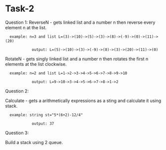 # Task-2

Question 1: 
  ReverseN - gets linked list and a number n then reverse every element n at the list.
      
      example: n=3 and list L=(3)->(10)->(5)->(3)->(8)->(-9)->(0)->(11)->(20)
                
                output: L=(5)->(10)->(3)->(-9)->(8)->(3)->(20)->(11)->(0)
                
  RotateN  - gets singly linked list and a number n then rotates the first n elements at the list clockwise.
      
      example: n=2 and list L=1->2->3->4->5->6->7->8->9->10
                
                output: L=9->10->3->4->5->6->7->8->1->2
                
                
Question 2:
  
  Calculate - gets a arithmetically expressions as a sting and calculate it using stack.
      
      example: string st="5*(6+2)-12/4"
                
                output: 37
                
Question 3:
  
  Build a stack using 2 queue.
  
